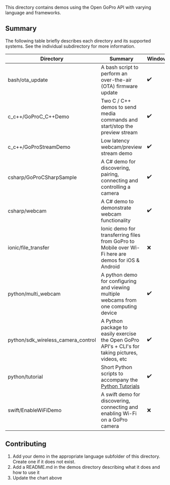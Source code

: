 This directory contains demos using the Open GoPro API with varying language and frameworks.

## Summary

The following table briefly describes each directory and its supported systems. See the individual subdirectory
for more information.

| Directory                          | Summary                                                                                                       | Windows | Mac | Linux | Mobile |
| ---------------------------------- | ------------------------------------------------------------------------------------------------------------- | ------- | --- | ----- | ------ |
| bash/ota_update                    | A bash script to perform an over-the-air (OTA) firmware update                                                | ✔️      | ✔️  | ✔️    | ❌     |
| c_c++/GoProC_C++Demo               | Two C / C++ demos to send media commands and start/stop the preview stream                                    | ✔️      | ✔️  | ✔️    | ❌     |
| c_c++/GoProStreamDemo              | Low latency webcam/preview stream demo                                                                        | ✔️      | ❌  | ❌    | ❌     |
| csharp/GoProCSharpSample           | A C# demo for discovering, pairing, connecting and controlling a camera                                       | ✔️      | ❌  | ❌    | ❌     |
| csharp/webcam                      | A C# demo to demonstrate webcam functionality                                                                 | ✔️      | ❌  | ❌    | ❌     |
| ionic/file_transfer                | Ionic demo for transferring files from GoPro to Mobile over Wi-Fi here are demos for iOS & Android            | ❌      | ❌  | ❌    | ✔️     |
| python/multi_webcam                | A python demo for configuring and viewing multiple webcams from one computing device                          | ✔️      | ✔️  | ✔️    | ❌     |
| python/sdk_wireless_camera_control | A Python package to easily exercise the Open GoPro API's + CLI's for taking pictures, videos, etc             | ✔️      | ✔️  | ✔️    | ❌     |
| python/tutorial                    | Short Python scripts to accompany the [Python Tutorials](https://gopro.github.io/OpenGoPro/tutorials/#python) | ✔️      | ✔️  | ✔️    | ❌     |
| swift/EnableWiFiDemo               | A swift demo for discovering, connecting and enabling Wi-Fi on a GoPro camera                                 | ❌      | ❌  | ❌    | ✔️     |

## Contributing

1. Add your demo in the appropriate language subfolder of this directory. Create one if it does not exist.
1. Add a README.md in the demos directory describing what it does and how to use it
1. Update the chart above
